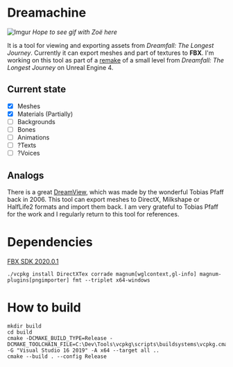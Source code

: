 # Dreamachine

![Imgur](https://i.imgur.com/RRW1aNL.png)
*Hope to see gif with Zoë here*

It is a tool for viewing and exporting assets from *Dreamfall: The Longest Journey*. Currently it can export meshes and part of textures to **FBX**. I'm working on this tool as part of a [remake](https://youtu.be/LZ3Gs5kFNkg) of a small level from *Dreamfall: The Longest Journey* on Unreal Engine 4.

## Current state
- [x] Meshes
- [x] Materials (Partially)
- [ ] Backgrounds
- [ ] Bones
- [ ] Animations
- [ ] ?Texts
- [ ] ?Voices

## Analogs

There is a great [DreamView](https://pingus.seul.org/~grumbel/dreamfall/), which was made by the wonderful Tobias Pfaff back in 2006. This tool can export meshes to DirectX, Milkshape or HalfLife2 formats and import them back. I am very grateful to Tobias Pfaff for the work and I regularly return to this tool for references.

# Dependencies
[FBX SDK 2020.0.1](https://www.autodesk.com/developer-network/platform-technologies/fbx-sdk-2020-0)

```
./vcpkg install DirectXTex corrade magnum[wglcontext,gl-info] magnum-plugins[pngimporter] fmt --triplet x64-windows
```

# How to build
```
mkdir build
cd build
cmake -DCMAKE_BUILD_TYPE=Release -DCMAKE_TOOLCHAIN_FILE=C:\Dev\Tools\vcpkg\scripts\buildsystems\vcpkg.cmake -G "Visual Studio 16 2019" -A x64 --target all ..
cmake --build . --config Release
```
